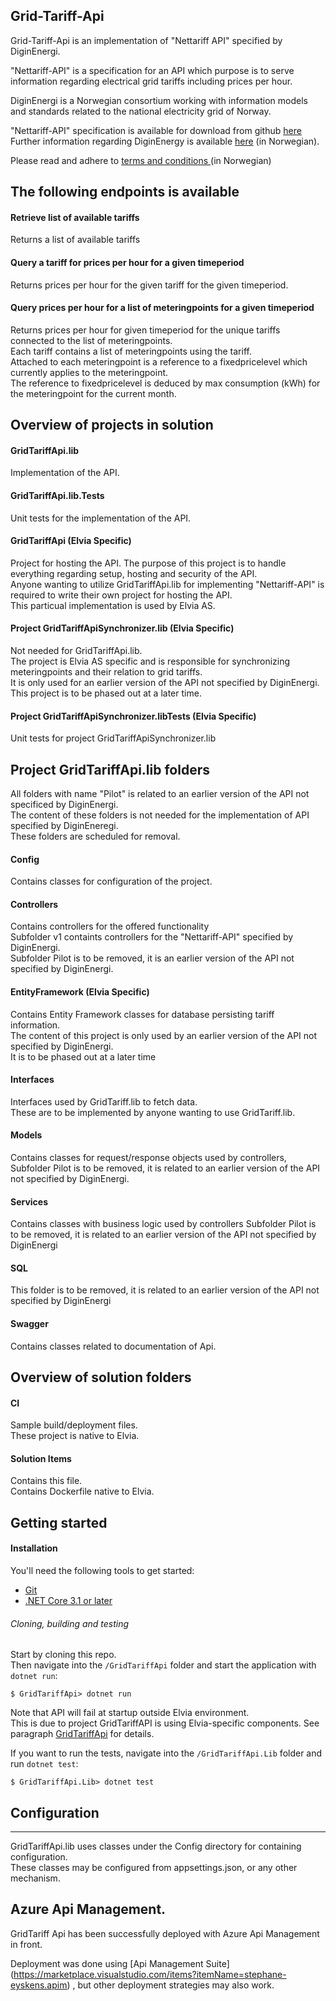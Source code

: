 ## Grid-Tariff-Api

Grid-Tariff-Api is an implementation of "Nettariff API" specified by DiginEnergi.

"Nettariff-API" is a specification for an API which purpose is to serve information regarding electrical grid tariffs including prices per hour.

DiginEnergi is a Norwegian consortium working with information models and standards related to the national electricity grid of Norway.  

"Nettariff-API" specification is available for download from github [here](https://github.com/digin-energi/API-nettleie-for-styring)  
Further information regarding DiginEnergy is available [here](https://diginenergi.no/hva-gjor-vi/nettariff-api/) (in Norwegian).  

Please read and adhere to [terms and conditions ](https://diginenergi.no/hva-gjor-vi/nettariff-api/) (in Norwegian)

## The following endpoints is available
#### Retrieve list of available tariffs
Returns a list of available tariffs

#### Query a tariff for prices per hour for a given timeperiod
Returns prices per hour for the given tariff for the given timeperiod.

####  Query prices per hour for a list of meteringpoints for a given timeperiod
Returns prices per hour for given timeperiod for the unique tariffs connected to the list of meteringpoints.  
Each tariff contains a list of meteringpoints using the tariff.  
Attached to each meteringpoint is a reference to a fixedpricelevel which currently applies to the meteringpoint.  
The reference to fixedpricelevel is deduced by max consumption (kWh) for the meteringpoint for the current month.


## Overview of projects in solution

#### GridTariffApi.lib
Implementation of the API.

#### GridTariffApi.lib.Tests
Unit tests for the implementation of the API.

#### GridTariffApi (Elvia Specific)
Project for hosting the API.
The purpose of this project is to handle everything regarding setup, hosting and security of the API.  
Anyone wanting to utilize GridTariffApi.lib for implementing "Nettariff-API" is required to write their own project for hosting the API.  
This particual implementation is used by Elvia AS.  
 

#### Project GridTariffApiSynchronizer.lib (Elvia Specific)
Not needed for GridTariffApi.lib.  
The project is Elvia AS specific and is responsible for synchronizing meteringpoints and their relation to grid tariffs.  
It is only used for an earlier version of the API not specified by DiginEnergi.  
This project is to be phased out at a later time.

#### Project GridTariffApiSynchronizer.libTests (Elvia Specific)
Unit tests for project GridTariffApiSynchronizer.lib


## Project GridTariffApi.lib folders

All folders with name "Pilot" is related to an earlier version of the API not specificed by DiginEnergi.  
The content of these folders is not needed for the implementation of API specified by DiginEneregi.  
These folders are scheduled for removal.

#### Config
Contains classes for configuration of the project.

#### Controllers
Contains controllers for the offered functionality  
Subfolder v1 containts controllers for the "Nettariff-API" specified by DiginEnergi.  
Subfolder Pilot is to be removed, it is an earlier version of the API not specified by DiginEnergi.

#### EntityFramework (Elvia Specific)
Contains Entity Framework classes for database persisting tariff information.  
The content of this project is only used by an earlier version of the API not specified by DiginEnergi.  
It is to be phased out at a later time

#### Interfaces
Interfaces used by GridTariff.lib to fetch data.  
These are to be implemented by anyone wanting to use GridTariff.lib.

#### Models 
Contains classes for request/response objects used by controllers,  
Subfolder Pilot is to be removed, it is related to an earlier version of the API not specified by DiginEnergi.

#### Services
Contains classes with business logic used by controllers
Subfolder Pilot is to be removed, it is related to an earlier version of the API not specified by DiginEnergi

####  SQL
This folder is to be removed, it is related to an earlier version of the API not specified by DiginEnergi

#### Swagger
Contains classes related to documentation of Api.


## Overview of solution folders

#### CI
Sample build/deployment files.  
These project is native to Elvia.

#### Solution Items 
Contains this file.  
Contains Dockerfile native to Elvia.

## Getting started

#### Installation
You'll need the following tools to get started:
* [Git](https://git-scm.com/downloads)
* [.NET Core 3.1 or later](https://dotnet.microsoft.com/download)

###### Cloning, building and testing
Start by cloning this repo.  
Then navigate into the `/GridTariffApi` folder and start the application with `dotnet run`:
```shell
$ GridTariffApi> dotnet run	
```
Note that API will fail at startup outside Elvia environment.  
This is due to project GridTariffAPI is using Elvia-specific components.
See paragraph [GridTariffApi](#GridTariffApi.lib) for details.

If you want to run the tests, navigate into the `/GridTariffApi.Lib` folder and run `dotnet test`:
```shell
$ GridTariffApi.Lib> dotnet test
```

## Configuration
-------------
GridTariffApi.lib uses classes under the Config directory for containing configuration.  
These classes may be configured from appsettings.json, or any other mechanism.

## Azure Api Management.  
GridTariff Api has been successfully deployed with Azure Api Management in front.

Deployment was done using [Api Management Suite] (https://marketplace.visualstudio.com/items?itemName=stephane-eyskens.apim) , but other deployment strategies may also work.

